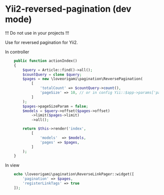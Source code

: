 Yii2-reversed-pagination (dev mode)
========================
!!! Do not use in your projects !!!

Use for reversed pagination for Yii2.

In controller
```php
    public function actionIndex()
    {
        $query = Article::find()->all();
        $countQuery = clone $query;
        $pages = new \loveorigami\pagination\ReversePagination(
            [
                'totalCount' => $countQuery->count(),
                'pageSize' => 10, // or in config Yii::$app->params['pageSize']
            ]
        );
        $pages->pageSizeParam = false;
        $models = $query->offset($pages->offset)
            ->limit($pages->limit)
            ->all();

        return $this->render('index',
            [
                'models'  => $models,
                'pages' => $pages,
            ]
        );
    }
```

In view
```php
    echo \loveorigami\pagination\ReverseLinkPager::widget([
        'pagination' => $pages,
        'registerLinkTags' => true
    ]);
```

